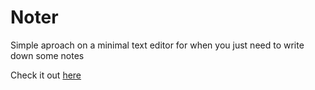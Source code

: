 # Noter

Simple aproach on a minimal text editor for when you just need to write down some notes

Check it out [here](https://guifrantz.github.io/noter/)
